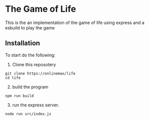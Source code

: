 # The Game of Life 

This is the an implementation of the game of life using express and a esbuild to play the game

## Installation

To start do the following: 

1. Clone this reposotery
```
git clone https://onlinemax/life
cd life
```

2. build the program
```
npm run build
```
    
3. run the express server.
```
node run src/index.js
```
